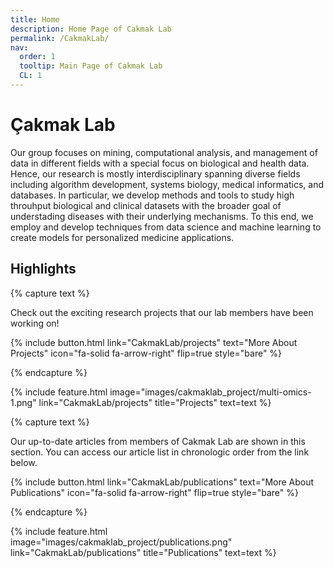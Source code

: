 ```yaml
---
title: Home
description: Home Page of Cakmak Lab
permalink: /CakmakLab/
nav:
  order: 1
  tooltip: Main Page of Cakmak Lab
  CL: 1
---
```


# Çakmak Lab

Our group focuses on mining, computational analysis, and management of data in different fields with a special focus on biological and health data. Hence, our research is mostly interdisciplinary spanning diverse fields including algorithm development, systems biology, medical informatics, and databases. In particular, we develop methods and tools to study high throuhput biological and clinical datasets with the broader goal of understading diseases with their underlying mechanisms. To this end, we employ and develop techniques from data science and machine learning to create models for personalized medicine applications.

## Highlights

{% capture text %}

Check out the exciting research projects that our lab members have been working on!

{%
  include button.html
  link="CakmakLab/projects"
  text="More About Projects"
  icon="fa-solid fa-arrow-right"
  flip=true
  style="bare"
%}

{% endcapture %}

{%
  include feature.html
  image="images/cakmaklab_project/multi-omics-1.png"
  link="CakmakLab/projects"
  title="Projects"
  text=text
%}

{% capture text %}

Our up-to-date articles from members of Cakmak Lab are shown in this section. You can access our article list in chronologic order from the link below.

{%
  include button.html
  link="CakmakLab/publications"
  text="More About Publications"
  icon="fa-solid fa-arrow-right"
  flip=true
  style="bare"
%}

{% endcapture %}

{%
  include feature.html
  image="images/cakmaklab_project/publications.png"
  link="CakmakLab/publications"
  title="Publications"
  text=text
%}
